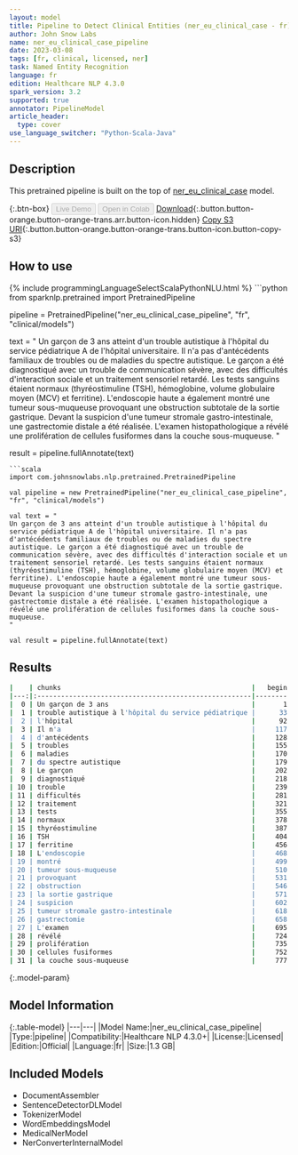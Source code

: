 ```yaml
---
layout: model
title: Pipeline to Detect Clinical Entities (ner_eu_clinical_case - fr)
author: John Snow Labs
name: ner_eu_clinical_case_pipeline
date: 2023-03-08
tags: [fr, clinical, licensed, ner]
task: Named Entity Recognition
language: fr
edition: Healthcare NLP 4.3.0
spark_version: 3.2
supported: true
annotator: PipelineModel
article_header:
  type: cover
use_language_switcher: "Python-Scala-Java"
---
```


## Description

This pretrained pipeline is built on the top of [ner_eu_clinical_case](https://nlp.johnsnowlabs.com/2023/02/01/ner_eu_clinical_case_fr.html) model.

{:.btn-box}
<button class="button button-orange" disabled>Live Demo</button>
<button class="button button-orange" disabled>Open in Colab</button>
[Download](https://s3.amazonaws.com/auxdata.johnsnowlabs.com/clinical/models/ner_eu_clinical_case_pipeline_fr_4.3.0_3.2_1678261744783.zip){:.button.button-orange.button-orange-trans.arr.button-icon.hidden}
[Copy S3 URI](s3://auxdata.johnsnowlabs.com/clinical/models/ner_eu_clinical_case_pipeline_fr_4.3.0_3.2_1678261744783.zip){:.button.button-orange.button-orange-trans.button-icon.button-copy-s3}

## How to use



<div class="tabs-box" markdown="1">
{% include programmingLanguageSelectScalaPythonNLU.html %}
```python
from sparknlp.pretrained import PretrainedPipeline

pipeline = PretrainedPipeline("ner_eu_clinical_case_pipeline", "fr", "clinical/models")

text = "
Un garçon de 3 ans atteint d'un trouble autistique à l'hôpital du service pédiatrique A de l'hôpital universitaire. Il n'a pas d'antécédents familiaux de troubles ou de maladies du spectre autistique. Le garçon a été diagnostiqué avec un trouble de communication sévère, avec des difficultés d'interaction sociale et un traitement sensoriel retardé. Les tests sanguins étaient normaux (thyréostimuline (TSH), hémoglobine, volume globulaire moyen (MCV) et ferritine). L'endoscopie haute a également montré une tumeur sous-muqueuse provoquant une obstruction subtotale de la sortie gastrique. Devant la suspicion d'une tumeur stromale gastro-intestinale, une gastrectomie distale a été réalisée. L'examen histopathologique a révélé une prolifération de cellules fusiformes dans la couche sous-muqueuse.
"

result = pipeline.fullAnnotate(text)
```
```scala
import com.johnsnowlabs.nlp.pretrained.PretrainedPipeline

val pipeline = new PretrainedPipeline("ner_eu_clinical_case_pipeline", "fr", "clinical/models")

val text = "
Un garçon de 3 ans atteint d'un trouble autistique à l'hôpital du service pédiatrique A de l'hôpital universitaire. Il n'a pas d'antécédents familiaux de troubles ou de maladies du spectre autistique. Le garçon a été diagnostiqué avec un trouble de communication sévère, avec des difficultés d'interaction sociale et un traitement sensoriel retardé. Les tests sanguins étaient normaux (thyréostimuline (TSH), hémoglobine, volume globulaire moyen (MCV) et ferritine). L'endoscopie haute a également montré une tumeur sous-muqueuse provoquant une obstruction subtotale de la sortie gastrique. Devant la suspicion d'une tumeur stromale gastro-intestinale, une gastrectomie distale a été réalisée. L'examen histopathologique a révélé une prolifération de cellules fusiformes dans la couche sous-muqueuse.
"

val result = pipeline.fullAnnotate(text)
```
</div>

## Results

```bash
|    | chunks                                                |   begin |   end | entities           |   confidence |
|---:|:------------------------------------------------------|--------:|------:|:-------------------|-------------:|
|  0 | Un garçon de 3 ans                                    |       1 |    18 | patient            |     0.58786  |
|  1 | trouble autistique à l'hôpital du service pédiatrique |      33 |    85 | clinical_condition |     0.560657 |
|  2 | l'hôpital                                             |      92 |   100 | clinical_event     |     0.3725   |
|  3 | Il n'a                                                |     117 |   122 | patient            |     0.62695  |
|  4 | d'antécédents                                         |     128 |   140 | clinical_event     |     0.8355   |
|  5 | troubles                                              |     155 |   162 | clinical_condition |     0.9096   |
|  6 | maladies                                              |     170 |   177 | clinical_condition |     0.9109   |
|  7 | du spectre autistique                                 |     179 |   199 | bodypart           |     0.4828   |
|  8 | Le garçon                                             |     202 |   210 | patient            |     0.48925  |
|  9 | diagnostiqué                                          |     218 |   229 | clinical_event     |     0.2155   |
| 10 | trouble                                               |     239 |   245 | clinical_condition |     0.8545   |
| 11 | difficultés                                           |     281 |   291 | clinical_event     |     0.5636   |
| 12 | traitement                                            |     321 |   330 | clinical_event     |     0.9046   |
| 13 | tests                                                 |     355 |   359 | clinical_event     |     0.9305   |
| 14 | normaux                                               |     378 |   384 | units_measurements |     0.9394   |
| 15 | thyréostimuline                                       |     387 |   401 | clinical_event     |     0.4653   |
| 16 | TSH                                                   |     404 |   406 | clinical_event     |     0.691    |
| 17 | ferritine                                             |     456 |   464 | clinical_event     |     0.2768   |
| 18 | L'endoscopie                                          |     468 |   479 | clinical_event     |     0.7778   |
| 19 | montré                                                |     499 |   504 | clinical_event     |     0.9829   |
| 20 | tumeur sous-muqueuse                                  |     510 |   529 | clinical_condition |     0.7923   |
| 21 | provoquant                                            |     531 |   540 | clinical_event     |     0.868    |
| 22 | obstruction                                           |     546 |   556 | clinical_condition |     0.9448   |
| 23 | la sortie gastrique                                   |     571 |   589 | bodypart           |     0.496233 |
| 24 | suspicion                                             |     602 |   610 | clinical_event     |     0.9035   |
| 25 | tumeur stromale gastro-intestinale                    |     618 |   651 | clinical_condition |     0.5901   |
| 26 | gastrectomie                                          |     658 |   669 | clinical_event     |     0.3939   |
| 27 | L'examen                                              |     695 |   702 | clinical_event     |     0.5114   |
| 28 | révélé                                                |     724 |   729 | clinical_event     |     0.9731   |
| 29 | prolifération                                         |     735 |   747 | clinical_event     |     0.6767   |
| 30 | cellules fusiformes                                   |     752 |   770 | bodypart           |     0.5233   |
| 31 | la couche sous-muqueuse                               |     777 |   799 | bodypart           |     0.6755   |
```

{:.model-param}
## Model Information

{:.table-model}
|---|---|
|Model Name:|ner_eu_clinical_case_pipeline|
|Type:|pipeline|
|Compatibility:|Healthcare NLP 4.3.0+|
|License:|Licensed|
|Edition:|Official|
|Language:|fr|
|Size:|1.3 GB|

## Included Models

- DocumentAssembler
- SentenceDetectorDLModel
- TokenizerModel
- WordEmbeddingsModel
- MedicalNerModel
- NerConverterInternalModel